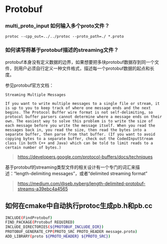 # Protobuf

### multi_proto_input 如何输入多个proto文件？

```
protoc --cpp_out=../../protoc --proto_path=./ *.proto
```

### 如何读写将基于protobuf描述的streaming文件？

protobuf本身没有定义数据的边界，如果想要把多块protobuf数据存到同一个文件，则用户必须自行定义一种文件格式，描述每一个protobuf数据的起点和长度。

参见protobuf官方文档：

```
Streaming Multiple Messages

If you want to write multiple messages to a single file or stream, it is up to you to keep track of where one message ends and the next begins. The Protocol Buffer wire format is not self-delimiting, so protocol buffer parsers cannot determine where a message ends on their own. The easiest way to solve this problem is to write the size of each message before you write the message itself. When you read the messages back in, you read the size, then read the bytes into a separate buffer, then parse from that buffer. (If you want to avoid copying bytes to a separate buffer, check out the CodedInputStream class (in both C++ and Java) which can be told to limit reads to a certain number of bytes.)
```

> https://developers.google.com/protocol-buffers/docs/techniques

基于protobuf的streaming类型文件的相关设计有一个专门的词汇来描述：“length-delimiting messages”，或者“delimited streaming format”

> https://medium.com/@seb.nyberg/length-delimited-protobuf-streams-a39ebc4a4565

## 如何在cmake中自动执行protoc生成pb.h和pb.cc

```bash
INCLUDE(FindProtobuf)
FIND_PACKAGE(Protobuf REQUIRED)
INCLUDE_DIRECTORIES(${PROTOBUF_INCLUDE_DIR})
PROTOBUF_GENERATE_CPP(PROTO_SRC PROTO_HEADER message.proto)
ADD_LIBRARY(proto ${PROTO_HEADER} ${PROTO_SRC})
```